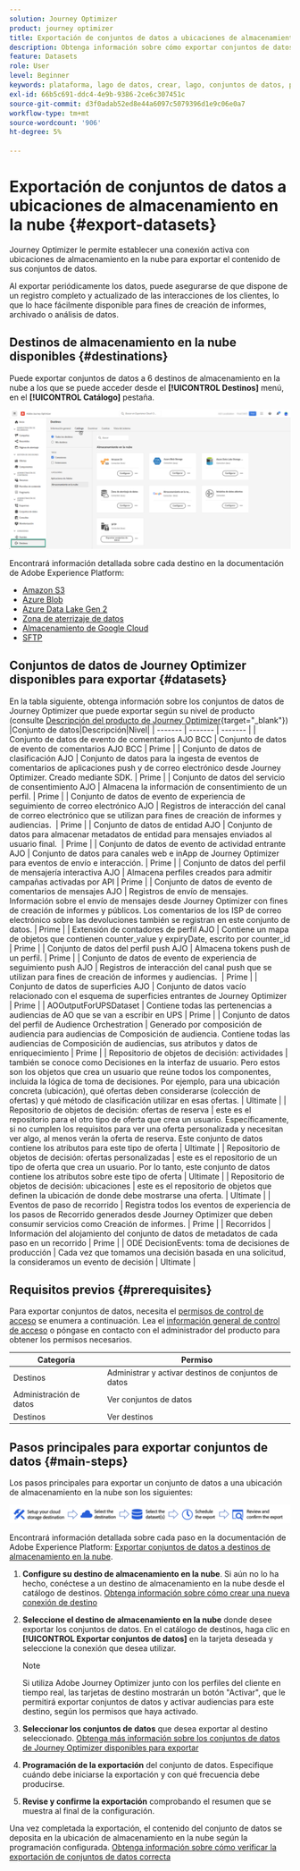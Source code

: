 ```yaml
---
solution: Journey Optimizer
product: journey optimizer
title: Exportación de conjuntos de datos a ubicaciones de almacenamiento en la nube
description: Obtenga información sobre cómo exportar conjuntos de datos mediante destinos de almacenamiento en la nube de Adobe Experience Platform.
feature: Datasets
role: User
level: Beginner
keywords: plataforma, lago de datos, crear, lago, conjuntos de datos, perfil
exl-id: 66b5c691-ddc4-4e9b-9386-2ce6c307451c
source-git-commit: d3f0adab52ed8e44a6097c5079396d1e9c06e0a7
workflow-type: tm+mt
source-wordcount: '906'
ht-degree: 5%

---
```


# Exportación de conjuntos de datos a ubicaciones de almacenamiento en la nube {#export-datasets}

Journey Optimizer le permite establecer una conexión activa con ubicaciones de almacenamiento en la nube para exportar el contenido de sus conjuntos de datos.

Al exportar periódicamente los datos, puede asegurarse de que dispone de un registro completo y actualizado de las interacciones de los clientes, lo que lo hace fácilmente disponible para fines de creación de informes, archivado o análisis de datos.

## Destinos de almacenamiento en la nube disponibles {#destinations}

Puede exportar conjuntos de datos a 6 destinos de almacenamiento en la nube a los que se puede acceder desde el **[!UICONTROL Destinos]** menú, en el **[!UICONTROL Catálogo]** pestaña.

![](assets/dataset-export-setup.png)


Encontrará información detallada sobre cada destino en la documentación de Adobe Experience Platform:

* [Amazon S3](https://experienceleague.adobe.com/docs/experience-platform/destinations/catalog/cloud-storage/amazon-s3.html)
* [Azure Blob](https://experienceleague.adobe.com/docs/experience-platform/destinations/catalog/cloud-storage/azure-blob.html)
* [Azure Data Lake Gen 2](https://experienceleague.adobe.com/docs/experience-platform/destinations/catalog/cloud-storage/adls-gen2.html)
* [Zona de aterrizaje de datos](https://experienceleague.adobe.com/docs/experience-platform/destinations/catalog/cloud-storage/data-landing-zone.html)
* [Almacenamiento de Google Cloud](https://experienceleague.adobe.com/docs/experience-platform/destinations/catalog/cloud-storage/google-cloud-storage.html)
* [SFTP](https://experienceleague.adobe.com/docs/experience-platform/destinations/catalog/cloud-storage/sftp.html)

## Conjuntos de datos de Journey Optimizer disponibles para exportar {#datasets}

En la tabla siguiente, obtenga información sobre los conjuntos de datos de Journey Optimizer que puede exportar según su nivel de producto (consulte [Descripción del producto de Journey Optimizer](https://helpx.adobe.com/es/legal/product-descriptions/adobe-journey-optimizer.html){target="_blank"}) |Conjunto de datos|Descripción|Nivel| | ------- | ------- | ------- | | Conjunto de datos de evento de comentarios AJO BCC | Conjunto de datos de evento de comentarios AJO BCC | Prime | | Conjunto de datos de clasificación AJO | Conjunto de datos para la ingesta de eventos de comentarios de aplicaciones push y de correo electrónico desde Journey Optimizer. Creado mediante SDK. | Prime | | Conjunto de datos del servicio de consentimiento AJO | Almacena la información de consentimiento de un perfil. | Prime | | Conjunto de datos de evento de experiencia de seguimiento de correo electrónico AJO | Registros de interacción del canal de correo electrónico que se utilizan para fines de creación de informes y audiencias.  | Prime | | Conjunto de datos de entidad AJO | Conjunto de datos para almacenar metadatos de entidad para mensajes enviados al usuario final.  | Prime | | Conjunto de datos de evento de actividad entrante AJO | Conjunto de datos para canales web e inApp de Journey Optimizer para eventos de envío e interacción. | Prime | | Conjunto de datos del perfil de mensajería interactiva AJO | Almacena perfiles creados para admitir campañas activadas por API | Prime | | Conjunto de datos de evento de comentarios de mensajes AJO | Registros de envío de mensajes. Información sobre el envío de mensajes desde Journey Optimizer con fines de creación de informes y públicos. Los comentarios de los ISP de correo electrónico sobre las devoluciones también se registran en este conjunto de datos. | Prime | | Extensión de contadores de perfil AJO | Contiene un mapa de objetos que contienen counter_value y expiryDate, escrito por counter_id | Prime | | Conjunto de datos del perfil push AJO | Almacena tokens push de un perfil. | Prime | | Conjunto de datos de evento de experiencia de seguimiento push AJO | Registros de interacción del canal push que se utilizan para fines de creación de informes y audiencias.  | Prime | | Conjunto de datos de superficies AJO | Conjunto de datos vacío relacionado con el esquema de superficies entrantes de Journey Optimizer | Prime | | AOOutputForUPSDataset | Contiene todas las pertenencias a audiencias de AO que se van a escribir en UPS | Prime | | Conjunto de datos del perfil de Audience Orchestration | Generado por composición de audiencia para audiencias de Composición de audiencia. Contiene todas las audiencias de Composición de audiencias, sus atributos y datos de enriquecimiento | Prime | | Repositorio de objetos de decisión: actividades | también se conoce como Decisiones en la interfaz de usuario. Pero estos son los objetos que crea un usuario que reúne todos los componentes, incluida la lógica de toma de decisiones. Por ejemplo, para una ubicación concreta (ubicación), qué ofertas deben considerarse (colección de ofertas) y qué método de clasificación utilizar en esas ofertas. | Ultimate | | Repositorio de objetos de decisión: ofertas de reserva | este es el repositorio para el otro tipo de oferta que crea un usuario. Específicamente, si no cumplen los requisitos para ver una oferta personalizada y necesitan ver algo, al menos verán la oferta de reserva. Este conjunto de datos contiene los atributos para este tipo de oferta | Ultimate | | Repositorio de objetos de decisión: ofertas personalizadas | este es el repositorio de un tipo de oferta que crea un usuario. Por lo tanto, este conjunto de datos contiene los atributos sobre este tipo de oferta | Ultimate | | Repositorio de objetos de decisión: ubicaciones | este es el repositorio de objetos que definen la ubicación de donde debe mostrarse una oferta. | Ultimate | | Eventos de paso de recorrido | Registra todos los eventos de experiencia de los pasos de Recorrido generados desde Journey Optimizer que deben consumir servicios como Creación de informes. | Prime | | Recorridos | Información del alojamiento del conjunto de datos de metadatos de cada paso en un recorrido | Prime | | ODE DecisionEvents: toma de decisiones de producción | Cada vez que tomamos una decisión basada en una solicitud, la consideramos un evento de decisión | Ultimate |

## Requisitos previos {#prerequisites}

Para exportar conjuntos de datos, necesita el [permisos de control de acceso](https://experienceleague.adobe.com/docs/experience-platform/access-control/home.html#permissions) se enumera a continuación. Lea el [información general de control de acceso](https://experienceleague.adobe.com/docs/experience-platform/access-control/ui/overview.html) o póngase en contacto con el administrador del producto para obtener los permisos necesarios.

| Categoría | Permiso |
|--|--|
| Destinos | Administrar y activar destinos de conjuntos de datos |
| Administración de datos | Ver conjuntos de datos |
| Destinos | Ver destinos |

## Pasos principales para exportar conjuntos de datos {#main-steps}

Los pasos principales para exportar un conjunto de datos a una ubicación de almacenamiento en la nube son los siguientes:

![](assets/dataset-export-process.png)

Encontrará información detallada sobre cada paso en la documentación de Adobe Experience Platform: [Exportar conjuntos de datos a destinos de almacenamiento en la nube](https://experienceleague.adobe.com/docs/experience-platform/destinations/ui/activate/export-datasets.html).

1. **Configure su destino de almacenamiento en la nube**. Si aún no lo ha hecho, conéctese a un destino de almacenamiento en la nube desde el catálogo de destinos. [Obtenga información sobre cómo crear una nueva conexión de destino](https://experienceleague.adobe.com/docs/experience-platform/destinations/ui/connect-destination.html#setup)

   <!--![](assets/dataset-export-setup.png)-->

1. **Seleccione el destino de almacenamiento en la nube** donde desee exportar los conjuntos de datos. En el catálogo de destinos, haga clic en **[!UICONTROL Exportar conjuntos de datos]** en la tarjeta deseada y seleccione la conexión que desea utilizar.

   <!--![](assets/dataset-export-destination.png)-->

   >[!NOTE]
   >
   >Si utiliza Adobe Journey Optimizer junto con los perfiles del cliente en tiempo real, las tarjetas de destino mostrarán un botón &quot;Activar&quot;, que le permitirá exportar conjuntos de datos y activar audiencias para este destino, según los permisos que haya activado.

1. **Seleccionar los conjuntos de datos** que desea exportar al destino seleccionado. [Obtenga más información sobre los conjuntos de datos de Journey Optimizer disponibles para exportar](#datasets)

   <!--![](assets/dataset-export-dataset-selection.png)-->

1. **Programación de la exportación** del conjunto de datos. Especifique cuándo debe iniciarse la exportación y con qué frecuencia debe producirse.

   <!--![](assets/dataset-export-schedule.png)-->

1. **Revise y confirme la exportación** comprobando el resumen que se muestra al final de la configuración.

   <!--![](assets/dataset-export-review.png)-->

Una vez completada la exportación, el contenido del conjunto de datos se deposita en la ubicación de almacenamiento en la nube según la programación configurada. [Obtenga información sobre cómo verificar la exportación de conjuntos de datos correcta](https://experienceleague.adobe.com/docs/experience-platform/destinations/ui/activate/export-datasets.html#verify)
